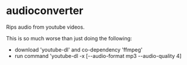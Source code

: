 # audioconverter
Rips audio from youtube videos.

This is so much worse than just doing the following:
- download 'youtube-dl' and co-dependency 'ffmpeg'
- run command 'youtube-dl -x [--audio-format mp3 --audio-quality 4] <url>
